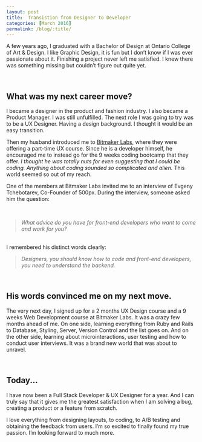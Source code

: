 ```yaml
---
layout: post
title:  Transistion from Designer to Developer
categories: [March 2016]
permalink: /blog/:title/
---
```



A few years ago, I graduated with a Bachelor of Design at Ontario College of Art & Design. I like Graphic Design, it is fun but I don’t know if I was ever passionate about it. Finishing a project never left me satisfied. I knew there was something missing but couldn’t figure out quite yet.

<br>

## **What was my next career move?**
I became a designer in the product and fashion industry. I also became a Product Manager. I was still unfulfilled.
The next role I was going to try was to be a UX Designer. Having a design background. I thought it would be an easy transition.


Then my husband introduced me to [Bitmaker Labs](https://bitmaker.co/), where they were offering a part-time UX course. Since he is a developer himself, he encouraged me to instead go for the 9 weeks coding bootcamp that they offer.  *I thought he was totally nuts for even suggesting that I could be coding. Anything about coding sounded so complicated and alien.* This world seemed so out of my reach.


One of the members at Bitmaker Labs invited me to an interview of Evgeny Tchebotarev, Co-Founder of 500px.
During the interview, someone asked him the question:

<br>


> *What advice do you have for front-end developers who want to come and work for you?*

<br>
I remembered his distinct words clearly:

> *Designers, you should know how to code and front-end developers, you need to understand the backend.*

<br>

## **His words convinced me on my next move.**
The very next day, I signed up for a 2 months UX Design course and a 9 weeks Web Development course at Bitmaker Labs. It was a crazy few months ahead of me. On one side, learning everything from Ruby and Rails to Database, Styling, Server, Version Control and the list goes on. And on the other side, learning about microinteractions, user testing and how to conduct user interviews.
It was a brand new world that was about to unravel.

<br>

## **Today...**
I have now been a Full Stack Developer & UX Designer for a year. And I can truly say that it gives me the greatest satisfaction when I am solving a bug, creating a product or a feature from scratch.


I love everything from designing layouts, to coding, to A/B testing and obtaining the feedback from users.
I’m so excited to finally found my true passion. I’m looking forward to much more.